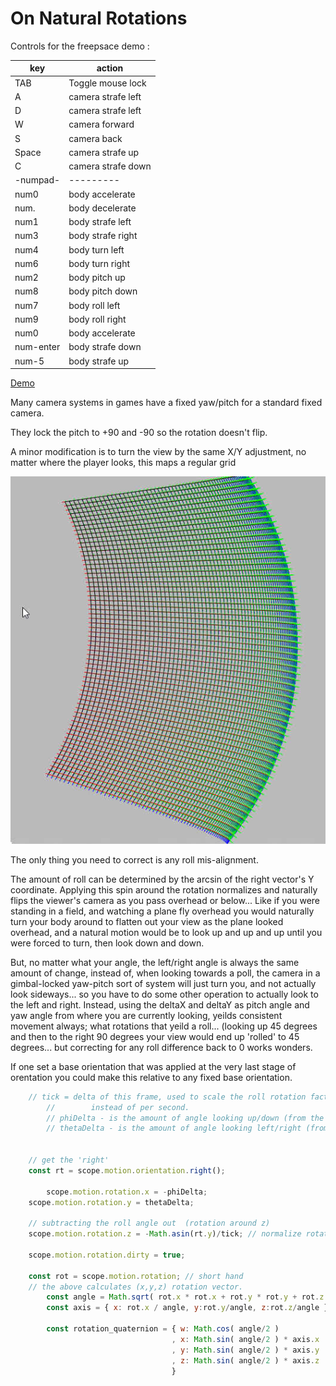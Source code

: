 
# On Natural Rotations

Controls for the freepsace demo :

|key| action|
|---|----|
| TAB | Toggle mouse lock |
| A | camera strafe left |
| D | camera strafe left |
| W | camera forward |
| S | camera back |
| Space | camera strafe up |
| C | camera strafe down |
| -numpad- | --------- |
| num0 | body accelerate |
| num. | body decelerate |
| num1 | body strafe left |
| num3 | body strafe right |
| num4 | body turn left |
| num6 | body turn right |
| num2 | body pitch up |
| num8 | body pitch down |
| num7 | body roll left |
| num9 | body roll right |
| num0 | body accelerate |
| num-enter | body strafe down |
| num-5 | body strafe up |




[Demo](https://d3x0r.github.io/STFRPhysics/freeSpaceTest)

Many camera systems in games have a fixed yaw/pitch for a standard fixed camera.

They lock the pitch to +90 and -90 so the rotation doesn't flip.

A minor modification is to turn the view by the same X/Y adjustment, no matter where the player looks, this maps a regular grid

![rotation arcs](NaturalCameraArcs.jpg)

The only thing you need to correct is any roll mis-alignment.

The amount of roll can be determined by the arcsin of the right vector's Y coordinate.  Applying this spin around the rotation
normalizes and naturally flips the viewer's camera as you pass overhead or below...  Like if you were standing in a field, and 
watching a plane fly overhead you would naturally turn your body around to flatten out your view as the plane looked overhead, 
and a natural motion would be to look up and up and up until you were forced to turn, then look down and down.

But, no matter what your angle, the left/right angle is always the same amount of change, instead of, when looking towards a poll, 
the camera in a gimbal-locked yaw-pitch sort of system will just turn you, and not actually look sideways... so you have to do some 
other operation to actually look to the left and right.  Instead, using the  deltaX and deltaY as pitch angle and yaw angle from 
where you are currently looking, yeilds consistent movement always; what rotations that yeild a roll... (looking up 45 degrees and then to the right 90 degrees
your view would end up 'rolled' to 45 degrees... but correcting for any roll difference back to 0 works wonders.


If one set a base orientation that was applied at the very last stage of orentation you could make this relative to any 
fixed base orientation.


``` js
	// tick = delta of this frame, used to scale the roll rotation factor to be that angle per frame
        //        instead of per second.
        // phiDelta - is the amount of angle looking up/down (from the Y change)
        // thetaDelta - is the amount of angle looking left/right (from the X change)


	// get the 'right'
	const rt = scope.motion.orientation.right();

       	scope.motion.rotation.x = -phiDelta;
	scope.motion.rotation.y = thetaDelta;

	// subtracting the roll angle out  (rotation around z)
	scope.motion.rotation.z = -Math.asin(rt.y)/tick; // normalize rotation to full rotation for this tick.

	scope.motion.rotation.dirty = true;

	const rot = scope.motion.rotation; // short hand
	// the above calculates (x,y,z) rotation vector.
        const angle = Math.sqrt( rot.x * rot.x + rot.y * rot.y + rot.z * rot.z );
        const axis = { x: rot.x / angle, y:rot.y/angle, z:rot.z/angle }
        
        const rotation_quaternion = { w: Math.cos( angle/2 )
                                    , x: Math.sin( angle/2 ) * axis.x
                                    , y: Math.sin( angle/2 ) * axis.y
                                    , z: Math.sin( angle/2 ) * axis.z
                                    }

```



